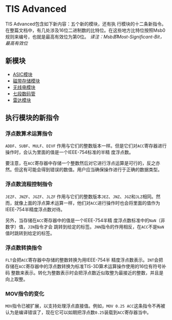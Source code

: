 # TIS Advanced

TIS Advanced包含如下新内容：五个新的模块，还有执 行模块的十二条新指令。
在整篇文档中，有几处涉及16位二进制数的比特位。在这些地方比特位按照Msb0规则来编号，也就是最高有效位为第0位。
*译注：Msb即Most-Significant-Bit，最高有效位*

## 新模块

- [ASIC模块](modules/asic_module.md)
- [磁带存储模块](modules/tape_storage.md)
- [无线电模块](modules/radio_module.md)
- [七段数码管](modules/seven_segment_display.md)
- [雷达模块](modules/radar_module.md)

## 执行模块的新指令

### 浮点数算术运算指令

`ADDF`、`SUBF`、`MULF`、`DIVF`
作用与它们的整数版本一样。但是它们对`ACC`寄存器进行操作时，会认为里面的值是一个IEEE-754标准的半精 度浮点数。

要注意，在`ACC`寄存器中存储一个整数然后对它进行浮点运算是可行的，反之亦然。但这有可能会得到错误的数值。用户应当确保操作进行于正确的数据类型。

### 浮点数流程控制指令

`JEZF`、`JNZF`、`JGZF`、`JLZF`
作用与它们的整数版本`JEZ`、`JNZ`、`JGZ`和`JLZ`相同。然 而，就像上面的浮点算术运算一样，他们对`ACC`进行操作时也会将里面的值作为IEEE-754半精度浮点数对待。

另外，当存储在`ACC`寄存器中的值是一个IEEE-754半精 度浮点数标准中的`NaN`（非数字）值，`JIN`指令才会 跳转到给定的标签。`JNN`指令的作用相反，在`ACC`不是`NaN`值时跳转到给定的标签。

### 浮点数转换指令

`FLT`会把`ACC`寄存器中存储的整数转换为用IEEE-754半 精度浮点数表示。`INT`会把存储在`ACC`寄存器中的浮点数转换为标准TIS-3D算术运算操作使用的16位有符号补码 整数来表示。转化为整数表示时会把浮点数近似取整为最接近的整数，并且是向上取整。

### MOV指令的变化

`MOV`指令已被扩展，以支持处理浮点直接值。例如，`MOV 0.25 ACC`这条指令不再被认为是编译错误了，现在它可以如期把浮点数`0.25`装载到`ACC`寄存器当中。
